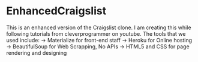 # EnhancedCraigslist
This is an enhanced version of the Craigslist clone. I am creating this while following tutorials from cleverprogrammer on youtube.
The tools that we used include:
  -> Materialize for front-end staff
  -> Heroku for Online hosting
  -> BeautifulSoup for Web Scrapping, No APIs
  -> HTML5 and CSS for page rendering and designing
